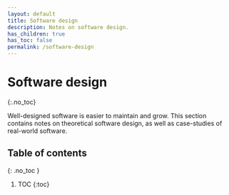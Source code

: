 ```yaml
---
layout: default
title: Software design
description: Notes on software design.
has_children: true
has_toc: false
permalink: /software-design
---
```


<!-- prettier-ignore-start -->

# Software design
{:.no_toc}

Well-designed software is easier to maintain and grow. This section contains notes on theoretical software design, as well as case-studies of real-world software.

## Table of contents
{: .no_toc  }

1. TOC
{:toc}

<!-- prettier-ignore-end -->
